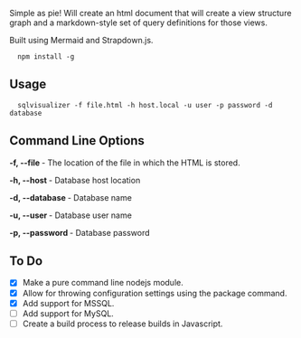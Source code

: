 Simple as pie! Will create an html document that will create a view structure
graph and a markdown-style set of query definitions for those views.

Built using Mermaid and Strapdown.js.

```
  npm install -g
```

## Usage
```
  sqlvisualizer -f file.html -h host.local -u user -p password -d database
```

## Command Line Options
**-f, --file <file>** - The location of the file in which the HTML is stored.

**-h, --host <host>** - Database host location

**-d, --database <database>** - Database name

**-u, --user <user>** - Database user name

**-p, --password <password>** - Database password

## To Do
- [x] Make a pure command line nodejs module.
- [x] Allow for throwing configuration settings using the package command.
- [x] Add support for MSSQL.
- [ ] Add support for MySQL.
- [ ] Create a build process to release builds in Javascript.
